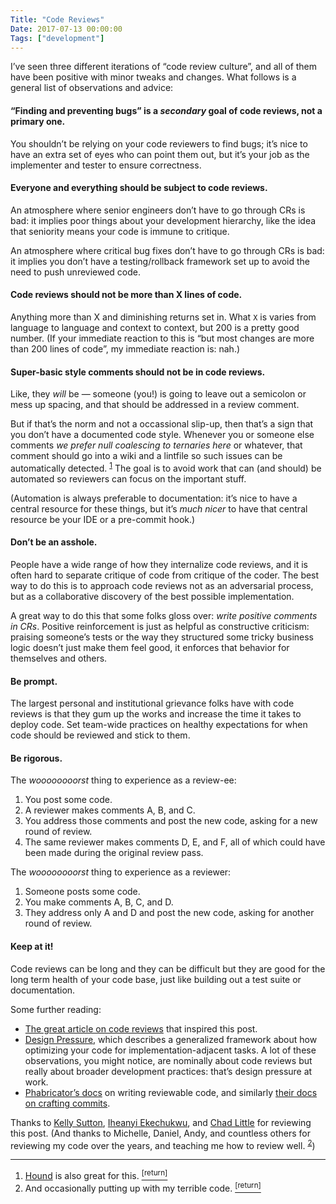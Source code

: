 ```yaml
---
Title: "Code Reviews"
Date: 2017-07-13 00:00:00
Tags: ["development"]
---
```


<p>I’ve seen three different iterations of “code review culture”, and all of them have been positive with minor tweaks and changes.  What follows is a general list of observations and advice:</p>


<h4 id="finding-and-preventing-bugs-is-a-secondary-goal-of-code-reviews-not-a-primary-one">“Finding and preventing bugs” is a <em>secondary</em> goal of code reviews, not a primary one.</h4>


<p>You shouldn’t be relying on your code reviewers to find bugs; it’s nice to have an extra set of eyes who can point them out, but it’s your job as the implementer and tester to ensure correctness.</p>


<!--more-->

<h4 id="everyone-and-everything-should-be-subject-to-code-reviews"><strong>Everyone and everything should be subject to code reviews</strong>.</h4>


<p>An atmosphere where senior engineers don’t have to go through CRs is bad: it implies poor things about your development hierarchy, like the idea that seniority means your code is immune to critique.</p>


<p>An atmosphere where critical bug fixes don’t have to go through CRs is bad: it implies you don’t have a testing/rollback framework set up to avoid the need to push unreviewed code.</p>


<h4 id="code-reviews-should-not-be-more-than-x-lines-of-code"><strong>Code reviews should not be more than X lines of code</strong>.</h4>


<p>Anything more than X and diminishing returns set in.  What <code>X</code> is varies from language to language and context to context, but 200 is a pretty good number.  (If your immediate reaction to this is “but most changes are more than 200 lines of code”, my immediate reaction is: nah.)</p>


<h4 id="super-basic-style-comments-should-not-be-in-code-reviews"><strong>Super-basic style comments should not be in code reviews</strong>.</h4>


<p>Like, they <em>will</em> be — someone (you!) is going to leave out a semicolon or mess up spacing, and that should be addressed in a review comment.</p>


<p>But if that’s the norm and not a occassional slip-up, then that’s a sign that you don’t have a documented code style.  Whenever you or someone else comments <em>we prefer null coalescing to ternaries here</em> or whatever, that comment should go into a wiki and a lintfile so such issues can be automatically detected. <sup class="footnote-ref" id="fnref:1"><a href="#fn:1" rel="footnote">1</a></sup>  The goal is to avoid work that can (and should) be automated so reviewers can focus on the important stuff.</p>


<p>(Automation is always preferable to documentation: it’s nice to have a central resource for these things, but it’s <em>much nicer</em> to have that central resource be your IDE or a pre-commit hook.)</p>


<h4 id="don-t-be-an-asshole"><strong>Don’t be an asshole</strong>.</h4>


<p>People have a wide range of how they internalize code reviews, and it is often hard to separate critique of code from critique of the coder.  The best way to do this is to approach code reviews not as an adversarial process, but as a collaborative discovery of the best possible implementation.</p>


<p>A great way to do this that some folks gloss over: <em>write positive comments in CRs</em>.  Positive reinforcement is just as helpful as constructive criticism: praising someone’s tests or the way they structured some tricky business logic doesn’t just make them feel good, it enforces that behavior for themselves and others.</p>


<h4 id="be-prompt"><strong>Be prompt.</strong></h4>


<p>The largest personal and institutional grievance folks have with code reviews is that they gum up the works and increase the time it takes to deploy code.  Set team-wide practices on healthy expectations for when code should be reviewed and stick to them.</p>


<h4 id="be-rigorous">Be rigorous.</h4>


<p>The <em>woooooooorst</em> thing to experience as a review-ee:</p>


<ol>
<li>You post some code.</li>
<li>A reviewer makes comments A, B, and C.</li>
<li>You address those comments and post the new code, asking for a new round of review.</li>
<li>The same reviewer makes comments D, E, and F, all of which could have been made during the original review pass.</li>
</ol>


<p>The <em>woooooooorst</em> thing to experience as a reviewer:</p>


<ol>
<li>Someone posts some code.</li>
<li>You make comments A, B, C, and D.</li>
<li>They address only A and D and post the new code, asking for another round of review.</li>
</ol>


<h4 id="keep-at-it">Keep at it!</h4>


<p>Code reviews can be long and they can be difficult but they are good for the long term health of your code base, just like building out a test suite or documentation.</p>


<p>Some further reading:</p>


<ul>
<li><a href="https://dzone.com/articles/the-most-important-developer-practice">The great article on code reviews</a> that inspired this post.</li>
<li><a href="http://kellysutton.com/2017/04/18/design-pressure.html">Design Pressure</a>, which describes a generalized framework about how optimizing your code for implementation-adjacent tasks. A lot of these observations, you might notice, are nominally about code reviews but really about broader development practices: that’s design pressure at work.</li>
<li><a href="https://secure.phabricator.com/book/phabflavor/article/writing_reviewable_code/">Phabricator’s docs</a> on writing reviewable code, and similarly <a href="https://secure.phabricator.com/book/phabflavor/article/recommendations_on_revision_control/">their docs on crafting commits</a>.</li>
</ul>


<p>Thanks to <a href="https://twitter.com/KellySutton">Kelly Sutton</a>, <a href="https://twitter.com/kwuchu">Iheanyi Ekechukwu</a>, and <a href="https://twitter.com/djtide">Chad Little</a> for reviewing this post.  (And thanks to Michelle, Daniel, Andy, and countless others for reviewing my code over the years, and teaching me how to review well. <sup class="footnote-ref" id="fnref:2"><a href="#fn:2" rel="footnote">2</a></sup>)</p>


<p></p>


<div class="footnotes">
<hr/>
<ol>
<li id="fn:1"><a href="https://houndci.com/">Hound</a> is also great for this.
 <a class="footnote-return" href="#fnref:1"><sup>[return]</sup></a></li>
<li id="fn:2">And occasionally putting up with my terrible code.
 <a class="footnote-return" href="#fnref:2"><sup>[return]</sup></a></li>
</ol>
</div>
	